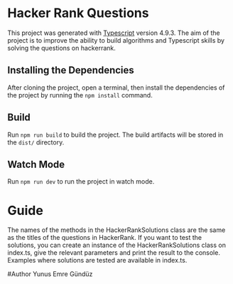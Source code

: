 # Hacker Rank Questions

This project was generated with [Typescript](https://www.typescriptlang.org/) version 4.9.3.
The aim of the project is to improve the ability to build algorithms and Typescript skills by solving the questions on hackerrank.

## Installing the Dependencies

After cloning the project, open a terminal, then install the dependencies of the project by running the `npm install` command.

## Build

Run `npm run build` to build the project. The build artifacts will be stored in the `dist/` directory.

## Watch Mode

Run `npm run dev` to run the project in watch mode.

# Guide 
The names of the methods in the HackerRankSolutions class are the same as the titles of the questions in HackerRank.
If you want to test the solutions, you can create an instance of the HackerRankSolutions class on index.ts, give the relevant parameters and print the result to the console. 
Examples where solutions are tested are available in index.ts.

#Author
Yunus Emre Gündüz
